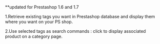 **updated for Prestashop 1.6 and 1.7

1.Retrieve existing tags you want in Prestashop database and display them where you want on your PS shop. 

2.Use selected tags as search commands : click to display associated product on a category page.  
